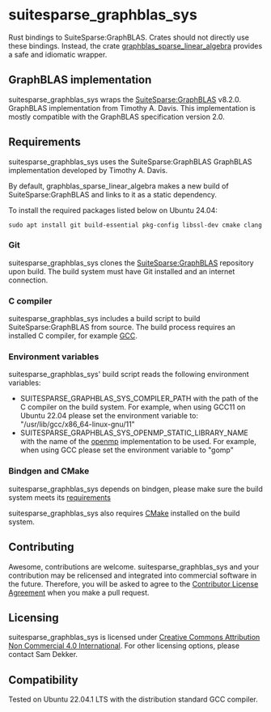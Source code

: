 # suitesparse_graphblas_sys
Rust bindings to SuiteSparse:GraphBLAS. Crates should not directly use these bindings. Instead, the crate [graphblas_sparse_linear_algebra](https://crates.io/crates/graphblas_sparse_linear_algebra) provides a safe and idiomatic wrapper.

## GraphBLAS implementation
suitesparse_graphblas_sys wraps the [SuiteSparse:GraphBLAS](https://github.com/DrTimothyAldenDavis/GraphBLAS) v8.2.0. GraphBLAS implementation from Timothy A. Davis. This implementation is mostly compatible with the GraphBLAS specification version 2.0.

## Requirements
suitesparse_graphblas_sys uses the SuiteSparse:GraphBLAS GraphBLAS implementation developed by Timothy A. Davis.

By default, graphblas_sparse_linear_algebra makes a new build of SuiteSparse:GraphBLAS and links to it as a static dependency.

To install the required packages listed below on Ubuntu 24.04:

```
sudo apt install git build-essential pkg-config libssl-dev cmake clang
```

### Git
suitesparse_graphblas_sys clones the [SuiteSparse:GraphBLAS](https://github.com/DrTimothyAldenDavis/GraphBLAS) repository upon build. The build system must have Git installed and an internet connection.

### C compiler
suitesparse_graphblas_sys includes a build script to build SuiteSparse:GraphBLAS from source. The build process requires an installed C compiler, for example [GCC](https://gcc.gnu.org/).

### Environment variables
suitesparse_graphblas_sys' build script reads the following environment variables:
- SUITESPARSE_GRAPHBLAS_SYS_COMPILER_PATH with the path of the C compiler on the build system. For example, when using GCC11 on Ubuntu 22.04 please set the environment variable to: "/usr/lib/gcc/x86_64-linux-gnu/11"
- SUITESPARSE_GRAPHBLAS_SYS_OPENMP_STATIC_LIBRARY_NAME with the name of the [openmp](https://www.openmp.org/) implementation to be used. For example, when using GCC please set the environment variable to "gomp"

### Bindgen and CMake
suitesparse_graphblas_sys depends on bindgen, please make sure the build system meets its [requirements](https://rust-lang.github.io/rust-bindgen/requirements.html)

suitesparse_graphblas_sys also requires [CMake](https://cmake.org/) installed on the build system.

## Contributing
Awesome, contributions are welcome. suitesparse_graphblas_sys and your contribution may be relicensed and integrated into commercial software in the future. Therefore, you will be asked to agree to the [Contributor License Agreement](https://github.com/code-sam/graphblas_sparse_linear_algebra/blob/main/Contributor_License_Agreement.md) when you make a pull request.

## Licensing
suitesparse_graphblas_sys is licensed under [Creative Commons Attribution Non Commercial 4.0 International](https://creativecommons.org/licenses/by-nc/4.0/legalcode). For other licensing options, please contact Sam Dekker.

## Compatibility
Tested on Ubuntu 22.04.1 LTS with the distribution standard GCC compiler.
